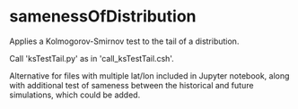 # samenessOfDistribution
Applies a Kolmogorov-Smirnov test to the tail of a distribution.

Call 'ksTestTail.py' as in 'call_ksTestTail.csh'.

Alternative for files with multiple lat/lon included in Jupyter notebook, along with additional test of sameness between the historical and future simulations, which could be added.
